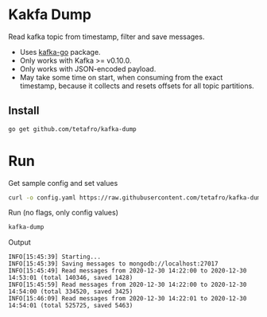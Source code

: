 # Kakfa Dump

Read kafka topic from timestamp, filter and save messages.

- Uses [kafka-go](https://github.com/segmentio/kafka-go) package.
- Only works with Kafka >= v0.10.0.
- Only works with JSON-encoded payload.
- May take some time on start, when consuming from the exact timestamp, because
it collects and resets offsets for all topic partitions.

## Install

```sh
go get github.com/tetafro/kafka-dump
```

# Run

Get sample config and set values
```sh
curl -o config.yaml https://raw.githubusercontent.com/tetafro/kafka-dump/master/config.example.yaml
```

Run (no flags, only config values)
```sh
kafka-dump
```

Output
```
INFO[15:45:39] Starting...
INFO[15:45:39] Saving messages to mongodb://localhost:27017
INFO[15:45:49] Read messages from 2020-12-30 14:22:00 to 2020-12-30 14:53:01 (total 140346, saved 1428)
INFO[15:45:59] Read messages from 2020-12-30 14:22:00 to 2020-12-30 14:54:00 (total 334520, saved 3425)
INFO[15:46:09] Read messages from 2020-12-30 14:22:01 to 2020-12-30 14:54:01 (total 525725, saved 5463)
```

